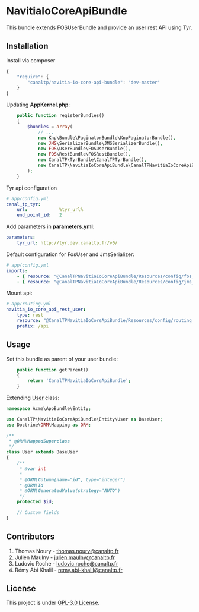 NavitiaIoCoreApiBundle
======================

This bundle extends FOSUserBundle and provide an user rest API using Tyr.


## Installation

Install via composer

``` js
{
    "require": {
        "canaltp/navitia-io-core-api-bundle": "dev-master"
    }
}
```

Updating **AppKernel.php**:

``` php
    public function registerBundles()
    {
        $bundles = array(
            // ...
            new Knp\Bundle\PaginatorBundle\KnpPaginatorBundle(),
            new JMS\SerializerBundle\JMSSerializerBundle(),
            new FOS\UserBundle\FOSUserBundle(),
            new FOS\RestBundle\FOSRestBundle(),
            new CanalTP\TyrBundle\CanalTPTyrBundle(),
            new CanalTP\NavitiaIoCoreApiBundle\CanalTPNavitiaIoCoreApiBundle(),
        );
    }
```

Tyr api configuration

``` yml
# app/config.yml
canal_tp_tyr:
    url:            %tyr_url%
    end_point_id:   2
```

Add parameters in **parameters.yml**:

``` yml
parameters:
    tyr_url: http://tyr.dev.canaltp.fr/v0/
```

Default configuration for FosUser and JmsSerializer:

``` yml
# app/config.yml
imports:
    - { resource: "@CanalTPNavitiaIoCoreApiBundle/Resources/config/fos_rest.yml"}
    - { resource: "@CanalTPNavitiaIoCoreApiBundle/Resources/config/jms_serializer.yml"}
```

Mount api:

``` yml
# app/routing.yml
navitia_io_core_api_rest_user:
    type: rest
    resource: "@CanalTPNavitiaIoCoreApiBundle/Resources/config/routing_rest.yml"
    prefix: /api
```


## Usage

Set this bundle as parent of your user bundle:

``` php
    public function getParent()
    {
        return 'CanalTPNavitiaIoCoreApiBundle';
    }
```

Extending [User](Entity/User.php) class:

``` php
namespace Acme\AppBundle\Entity;

use CanalTP\NavitiaIoCoreApiBundle\Entity\User as BaseUser;
use Doctrine\ORM\Mapping as ORM;

/**
 * @ORM\MappedSuperclass
 */
class User extends BaseUser
{
    /**
     * @var int
     *
     * @ORM\Column(name="id", type="integer")
     * @ORM\Id
     * @ORM\GeneratedValue(strategy="AUTO")
     */
    protected $id;

    // Custom fields
}
```


## Contributors

1. Thomas Noury - thomas.noury@canaltp.fr
2. Julien Maulny - julien.maulny@canaltp.fr
3. Ludovic Roche - ludovic.roche@canaltp.fr
4. Rémy Abi Khalil - remy.abi-khalil@canaltp.fr


## License

This project is under [GPL-3.0 License](LICENSE).
